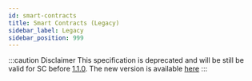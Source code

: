```yaml
---
id: smart-contracts
title: Smart Contracts (Legacy)
sidebar_label: Legacy
sidebar_position: 999
---
```



:::caution Disclaimer
This specification is deprecated and will be still be valid for SC before [1.1.0](https://github.com/archethic-foundation/archethic-node/releases/tag/v1.1.0). The new version is available [here](/build/smart-contracts/reference)
:::
